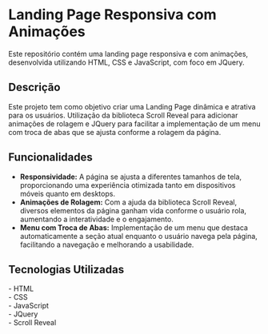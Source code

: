 # Landing Page Responsiva com Animações
<p>Este repositório contém uma landing page responsiva e com animações, desenvolvida utilizando HTML, CSS e JavaScript, com foco em JQuery.</p>

<h2>Descrição</h2>
<p>Este projeto tem como objetivo criar uma Landing Page dinâmica e atrativa para os usuários. Utilização da biblioteca Scroll Reveal para adicionar animações de rolagem e JQuery para facilitar a implementação de um menu com troca de abas que se ajusta conforme a rolagem da página.</p>

<h2>Funcionalidades</h2>
<ul>
  <li><strong>Responsividade:</strong> A página se ajusta a diferentes tamanhos de tela, proporcionando uma experiência otimizada tanto em dispositivos móveis quanto em desktops.</li>
  <li><strong>Animações de Rolagem:</strong> Com a ajuda da biblioteca Scroll Reveal, diversos elementos da página ganham vida conforme o usuário rola, aumentando a interatividade e o engajamento.</li>
  <li><strong>Menu com Troca de Abas:</strong> Implementação de um menu que destaca automaticamente a seção atual enquanto o usuário navega pela página, facilitando a navegação e melhorando a usabilidade.</li>
</ul>

<h2>Tecnologias Utilizadas</h2>
- HTML<br>
- CSS<br>
- JavaScript<br>
- JQuery<br>
- Scroll Reveal
